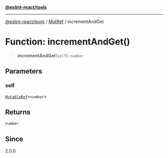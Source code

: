 [**@eslint-react/tools**](../../../README.md)

***

[@eslint-react/tools](../../../README.md) / [MutRef](../README.md) / incrementAndGet

# Function: incrementAndGet()

> **incrementAndGet**(`self`): `number`

## Parameters

### self

[`MutableRef`](../interfaces/MutableRef.md)\<`number`\>

## Returns

`number`

## Since

2.0.0
